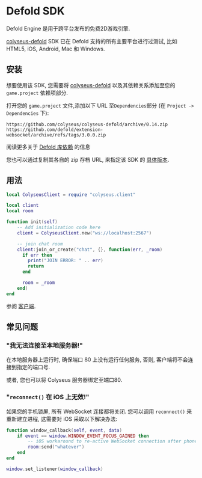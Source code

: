 # Defold SDK

Defold Engine 是用于跨平台发布的免费2D游戏引擎.

[colyseus-defold](https://github.com/colyseus/colyseus-defold) SDK 已在 Defold 支持的所有主要平台进行过测试, 比如 HTML5, iOS,  Android, Mac 和 Windows.

## 安装

想要使用该 SDK, 您需要将 [colyseus-defold](https://github.com/colyseus/colyseus-defold) 以及其依赖关系添加至您的 `game.project` 依赖项部分.

打开您的 `game.project` 文件,添加以下 URL 至`Dependencies`部分 (在 `Project -> Dependencies` 下):

    https://github.com/colyseus/colyseus-defold/archive/0.14.zip
    https://github.com/defold/extension-websocket/archive/refs/tags/3.0.0.zip

阅读更多关于 [Defold 库依赖](http://www.defold.com/manuals/libraries/) 的信息

您也可以通过复制其各自的 zip 存档 URL, 来指定该 SDK 的 [具体版本](https://github.com/colyseus/colyseus-defold/releases).

## 用法

```lua
local ColyseusClient = require "colyseus.client"

local client
local room

function init(self)
    -- Add initialization code here
    client = ColyseusClient.new("ws://localhost:2567")

    -- join chat room
    client:join_or_create("chat", {}, function(err, _room)
      if err then
        print("JOIN ERROR: " .. err)
        return
      end

      room = _room
    end)
end
```

参阅 [客户端](/client/).

## 常见问题

### "我无法连接至本地服务器!"

在本地服务器上运行时, 确保端口 80 上没有运行任何服务, 否则, 客户端将不会连接到指定的端口号.

或者, 您也可以将 Colyseus 服务器绑定至端口80.

### "`reconnect()` 在 iOS 上无效!"

如果您的手机锁屏, 所有 WebSocket 连接都将关闭. 您可以调用 `reconnect()` 来重新建立进程, 这需要对 iOS 采取以下解决办法:

```lua
function window_callback(self, event, data)
    if event == window.WINDOW_EVENT_FOCUS_GAINED then
        -- iOS workaround to re-active WebSocket connection after phone is unlocked
        room:send("whatever")
    end
end

window.set_listener(window_callback)
```
